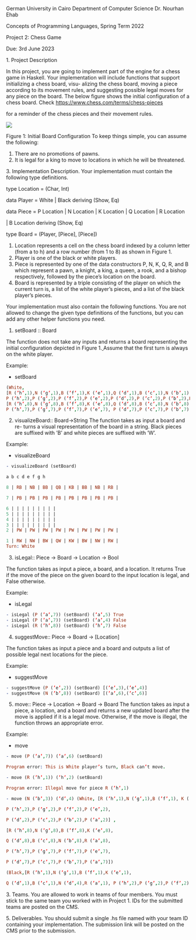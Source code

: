 ﻿German University in Cairo Department of Computer Science Dr. Nourhan Ehab

Concepts of Programming Languages, Spring Term 2022

Project 2: Chess Game

Due: 3rd June 2023

1\. Project Description

In this project, you are going to implement part of the engine for a chess game in Haskell. Your implementation will include functions that support initializing a chess board, visu- alizing the chess board, moving a piece according to its movement rules, and suggesting possible legal moves for any piece on the board. The below figure shows the initial configuration of a chess board. Check <https://www.chess.com/terms/chess-pieces>

for a reminder of the chess pieces and their movement rules.

![](Aspose.Words.c39a6552-227f-4c5f-bacb-1c2658cc1e17.001.png)

Figure 1: Initial<a name="_page0_x260.37_y526.51"></a> Board Configuration To keep things simple, you can assume the following:

1) There are no promotions of pawns.
1) It is legal for a king to move to locations in which he will be threatened.

3\. Implementation Description. Your implementation must contain the following type definitions.

type Location = (Char, Int)

data Player = White | Black deriving (Show, Eq)

data Piece = P Location | N Location | K Location | Q Location | R Location

| B Location deriving (Show, Eq)

type Board = (Player, [Piece], [Piece])

1) Location represents a cell on the chess board indexed by a column letter (from a to h) and a row number (from 1 to 8) as shown in Figure 1.
1) Player is one of the black or white players.
1) Piece is represented by one of the data constructors P, N, K, Q, R, and B which represent a pawn, a knight, a king, a queen, a rook, and a bishop respectively, followed by the piece’s location on the board.
1) Board is represented by a triple consisting of the player on which the current turn is, a list of the white player’s pieces, and a list of the black player’s pieces.

Your implementation must also contain the following functions. You are not allowed to change the given type definitions of the functions, but you can add any other helper functions you need.

1) setBoard :: Board

The function does not take any inputs and returns a board representing the initial configuration depicted in Figure 1.[ ](#_page0_x260.37_y526.51)Assume that the first turn is always on the white player. 

Example:
- setBoard
``` Prolog
(White,
[R (’h’,1),N (’g’,1),B (’f’,1),K (’e’,1),Q (’d’,1),B (’c’,1),N (’b’,1),R (’a’,1),
P (’h’,2),P (’g’,2),P (’f’,2),P (’e’,2),P (’d’,2),P (’c’,2),P (’b’,2),P (’a’,2)] ,
[R (’h’,8),N (’g’,8),B (’f’,8),K (’e’,8),Q (’d’,8),B (’c’,8),N (’b’,8),R (’a’,8),
P (’h’,7),P (’g’,7),P (’f’,7),P (’e’,7), P (’d’,7),P (’c’,7),P (’b’,7),P (’a’,7)])
```

2) visualizeBoard:: Board->String The function takes as input a board and re- turns a visual representation of the board in a string. Black pieces are suffixed with ’B’ and white pieces are suffixed with ’W’.

Example:
- visualizeBoard
``` Prolog
- visualizeBoard (setBoard)

a b c d e f g h

8 | RB | NB | BB | QB | KB | BB | NB | RB |

7 | PB | PB | PB | PB | PB | PB | PB | PB |

6 | | | | | | | | | 
5 | | | | | | | | | 
4 | | | | | | | | | 
3 | | | | | | | | | 
2 | PW | PW | PW | PW | PW | PW | PW | PW |

1 | RW | NW | BW | QW | KW | BW | NW | RW |
Turn: White
```
3) isLegal:: Piece -> Board -> Location -> Bool

The function takes as input a piece, a board, and a location. It returns True if the move of the piece on the given board to the input location is legal, and False otherwise.

Example:
- isLegal
``` Prolog
- isLegal (P (’a’,7)) (setBoard) (’a’,5) True
- isLegal (P (’a’,7)) (setBoard) (’a’,4) False
- isLegal (R (’h’,8)) (setBoard) (’h’,7) False
```
4) suggestMove:: Piece -> Board -> [Location]

The function takes as input a piece and a board and outputs a list of possible legal next locations for the piece.

Example:
- suggestMove
``` Prolog
- suggestMove (P (’e’,2)) (setBoard) [(’e’,3),(’e’,4)]
- suggestMove (N (’b’,8)) (setBoard) [(’a’,6),(’c’,6)]
```
5) move:: Piece -> Location -> Board -> Board The function takes as input a piece, a location, and a board and returns a new updated board after the move is applied if it is a legal move. Otherwise, if the move is illegal, the function throws an appropriate error.

Example:
- move
``` Prolog
- move (P (’a’,7)) (’a’,6) (setBoard)

Program error: This is White player’s turn, Black can’t move.

- move (R (’h’,1)) (’h’,2) (setBoard)

Program error: Illegal move for piece R (’h’,1)

- move (N (’b’,3)) (’d’,4) (White, [R (’h’,1),N (’g’,1),B (’f’,1), K (’e’,1), Q (’d’,1),B (’c’,1),N (’b’,3),R (’a’,1),

P (’h’,2),P (’g’,2),P (’f’,2),P (’e’,2),

P (’d’,2),P (’c’,2),P (’b’,2),P (’a’,2)] ,

[R (’h’,8),N (’g’,8),B (’f’,8),K (’e’,8),

Q (’d’,8),B (’c’,8),N (’b’,8),R (’a’,8),

P (’h’,7),P (’g’,7),P (’f’,7),P (’e’,7),

P (’d’,7),P (’c’,7),P (’b’,7),P (’a’,7)])

(Black,[R (’h’,1),N (’g’,1),B (’f’,1),K (’e’,1),

Q (’d’,1),B (’c’,1),N (’d’,4),R (’a’,1), P (’h’,2),P (’g’,2),P (’f’,2),P (’e’,2), P (’d’,2),P (’c’,2),P (’b’,2),P (’a’,2)], [R (’h’,8),N (’g’,8),B (’f’,8),K (’e’,8), Q (’d’,8),B (’c’,8),N (’b’,8),R (’a’,8), P (’h’,7),P (’g’,7),P (’f’,7),P (’e’,7), P (’d’,7),P (’c’,7),P (’b’,7),P (’a’,7)])
```

3\. Teams. You are allowed to work in teams of four members. You must stick to the same team you worked with in Project 1. IDs for the submitted teams are posted on the CMS.

5\. Deliverables. You should submit a single .hs file named with your team ID containing your implementation. The submission link will be posted on the CMS prior to the submission.
